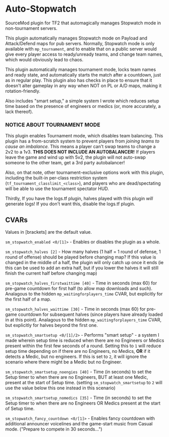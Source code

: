 # Auto-Stopwatch
SourceMod plugin for TF2 that automagically manages Stopwatch mode in non-tournament servers.

This plugin automatically manages Stopwatch mode on Payload and Attack/Defend maps for pub servers. Normally, Stopwatch mode is only available with `mp_tournament`, and to enable that on a public server would give every player access to ready/unready teams, and change team names, which would obviously lead to chaos.

This plugin automatically manages tournament mode, locks team names and ready state, and automatically starts the match after a countdown, just as in regular play. This plugin also has checks in place to ensure that it doesn't alter gameplay in any way when NOT on PL or A/D maps, making it rotation-friendly.

Also includes "smart setup," a simple system I wrote which reduces setup time based on the presence of engineers or medics (or, more accurately, a lack thereof).

### NOTICE ABOUT TOURNAMENT MODE

This plugin enables Tournament mode, which disables team balancing. This plugin has a from-scratch system to prevent players from _joining teams to cause an imbalance._ This means a player can't swap teams to change a 2v2 to a 1v3. **THIS DOES NOT INCLUDE AN AUTOBALANCER!** If players leave the game and wind up with 5v2, the plugin will not auto-swap someone to the other team, get a 3rd party autobalancer!

Also, on that note, other tournament-exclusive options work with this plugin, including the built-in per-class restriction system (`tf_tournament_classlimit_<class>`), and players who are dead/spectating will be able to use the tournament spectator HUD.

Thirdly, If you have the logs.tf plugin, halves played with this plugin *will* generate logs! If you don't want this, disable the logs.tf plugin.

## CVARs

Values in [brackets] are the default value.

`sm_stopwatch_enabled <0/[1]>` - Enables or disables the plugin as a whole.

`sm_stopwatch_halves [2]` - How many halves (1 half = 1 round of defense, 1 round of offense) should be played before changing map? If this value is changed in the middle of a half, the plugin will only catch up once it ends (ie this can be used to add an extra half, but if you lower the halves it will still finish the current half before changing map)

`sm_stopwatch_halves_firstwaittime [40]` - Time in seconds (max 60) for pre-game countdown for first half (to allow map downloads and such). Analagous to the hidden `mp_waitingforplayers_time` CVAR, but explicitly for the first half of a map.

`sm_stopwatch_halves_waittime [30]` - Time in seconds (max 60) for pre-game countdown for subsequent halves (since players have already loaded in at this point). Analagous to the hidden `mp_waitingforplayers_time` CVAR, but explicitly for halves beyond the first one.

`sm_stopwatch_smartsetup <0/[1]/2>` - Performs "smart setup" - a system I made wherein setup time is reduced when there are no Engineers or Medics present within the first few seconds of a round. Setting this to `1` will reduce setup time depending on if there are no Engineers, no Medics, **OR** if it detects a Medic, but no engineers. If this is set to `2`, it will ignore the scenario where there might be a Medic but no Engineer.

`sm_stopwatch_smartsetup_noengies [40]` - Time (in seconds) to set the Setup timer to when there are no Engineers, BUT at least one Medic, present at the start of Setup time. (setting `sm_stopwatch_smartsetup` to `2` will use the value below this one instead in this scenario)

`sm_stopwatch_smartsetup_nomedics [35]` - Time (in seconds) to set the Setup timer to when there are no Engineers OR Medics present at the start of Setup time.

`sm_stopwatch_fancy_countdown <0/[1]>` - Enables fancy countdown with additional announcer voicelines and the game-start music from Casual mode. ("Prepare to compete in 30 seconds...")
